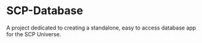 # SCP-Database
A project dedicated to creating a standalone, easy to access database app for the SCP Universe.
